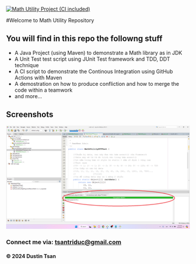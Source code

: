 [![Math Utility Project (CI included)](https://github.com/TsanTriDuc/math-util/actions/workflows/maven.yml/badge.svg)](https://github.com/TsanTriDuc/math-util/actions/workflows/maven.yml)

#Welcome to Math Utility Repository

## You will find in this repo the followng stuff

- A Java Project (using Maven) to demonstrate a Math library as in JDK
- A Unit Test test script using JUnit Test framework and TDD, DDT technique
- A CI script to demonstrate the Continous Integration using GitHub Actions with Maven
- A demostration on how to produce confliction and how to merge the code within a teamwork
- and more...

## Screenshots

![Source code and test script](https://github.com/TsanTriDuc/math-util/blob/main/screenshots/SourceCodeAndUnitTest.png)

### Connect me via: tsantriduc@gmail.com

#### &#169; 2024 Dustin Tsan
